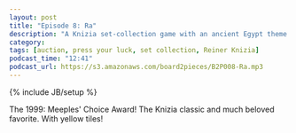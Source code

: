 ```yaml
---
layout: post
title: "Episode 8: Ra"
description: "A Knizia set-collection game with an ancient Egypt theme!"
category: 
tags: [auction, press your luck, set collection, Reiner Knizia]
podcast_time: "12:41"
podcast_url: https://s3.amazonaws.com/board2pieces/B2P008-Ra.mp3
---
```

{% include JB/setup %}

The 1999: Meeples' Choice Award! The Knizia classic and much beloved favorite. With yellow tiles!
